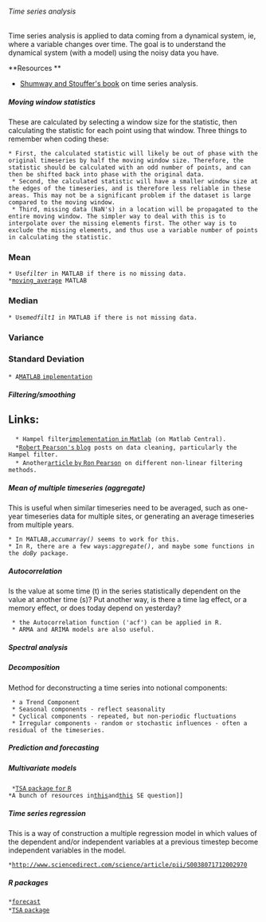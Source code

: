 ###### Time series analysis

Time series analysis is applied to data coming from a dynamical system,
ie, where a variable changes over time. The goal is to understand the
dynamical system (with a model) using the noisy data you have.

 **Resources \*\*

<!-- -->

-   [Shumway and Stouffer's
    book](http://www.stat.pitt.edu/stoffer/tsa3/) on time
    series analysis.

##### Moving window statistics

These are calculated by selecting a window size for the statistic, then
calculating the statistic for each point using that window. Three things
to remember when coding these:

` * First, the calculated statistic will likely be out of phase with the original timeseries by half the moving window size. Therefore, the statistic should be calculated with an odd number of points, and can then be shifted back into phase with the original data. `\
` * Second, the calculated statistic will have a smaller window size at the edges of the timeseries, and is therefore less reliable in these areas. This may not be a significant problem if the dataset is large compared to the moving window.`\
` * Third, missing data (NaN's) in a location will be propagated to the entire moving window. The simpler way to deal with this is to interpolate over the missing elements first. The other way is to exclude the missing elements, and thus use a variable number of points in calculating the statistic.`

### Mean

` * Use `*`filter`*` in MATLAB if there is no missing data.`\
` * `[`moving_average`](http://www.mathworks.com/matlabcentral/fileexchange/12276-movingaverage-v3-1-mar-2008)` MATLAB`

### Median

` * Use `*`medfilt1`*` in MATLAB if there is not missing data.`

### Variance

### Standard Deviation

` * A `[`MATLAB`
`implementation`](http://www.mathworks.com/matlabcentral/fileexchange/9428-moving-window-standard-deviation)

##### Filtering/smoothing

Links:
------

`   * Hampel filter `[`implementation` `in`
`Matlab`](http://www.mathworks.com/matlabcentral/fileexchange/34795-outlier-detection-and-removal-hampel)` (on Matlab Central).`\
`   * `[`Robert` `Pearson's`
`blog`](http://exploringdatablog.blogspot.com/search/label/data%20cleaning)` posts on data cleaning, particularly the Hampel filter.`\
`   * Another `[`article` `by` `Ron`
`Pearson`](http://www.edn.com/design/systems-design/4340430/Scrub-data-with-scale-invariant-nonlinear-digital-filters)` on different non-linear filtering methods.`

##### Mean of multiple timeseries (aggregate)

This is useful when similar timeseries need to be averaged, such as
one-year timeseries data for multiple sites, or generating an average
timeseries from multiple years.

` * In MATLAB, `*`accumarray()`*` seems to work for this.`\
` * In R, there are a few ways: `*`aggregate()`*`, and maybe some functions in the `*`doBy`*` package.`

##### Autocorrelation

Is the value at some time (t) in the series statistically dependent on
the value at another time (s)? Put another way, is there a time lag
effect, or a memory effect, or does today depend on yesterday?

` * the Autocorrelation function ('acf') can be applied in R.`\
` * ARMA and ARIMA models are also useful.`

##### Spectral analysis

##### Decomposition

Method for deconstructing a time series into notional components:

` * a Trend Component`\
` * Seasonal components - reflect seasonality`\
` * Cyclical components - repeated, but non-periodic fluctuations`\
` * Irregular components - random or stochastic influences - often a residual of the timeseries.`

##### Prediction and forecasting

##### Multivariate models

` *`[`TSA` `package` `for`
`R`](http://cran.r-project.org/web/packages/TSA/)\
` *A bunch of resources in `[`this`](http://stackoverflow.com/questions/1714280/multivariate-time-series-modelling-in-r)` and `[`this`](http://stats.stackexchange.com/questions/18375/how-to-fit-an-arimax-model-with-r)` SE question]]`

##### Time series regression

This is a way of construction a multiple regression model in which
values of the dependent and/or independent variables at a previous
timestep become independent variables in the model.

` * `[`http://www.sciencedirect.com/science/article/pii/S0038071712002970`](http://www.sciencedirect.com/science/article/pii/S0038071712002970)

##### R packages

` * `[`forecast`](http://cran.r-project.org/web/packages/forecast/index.html)\
` * `[`TSA`
`package`](http://cran.r-project.org/web/packages/TSA/)
